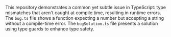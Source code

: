 This repository demonstrates a common yet subtle issue in TypeScript: type mismatches that aren't caught at compile time, resulting in runtime errors. The `bug.ts` file shows a function expecting a number but accepting a string without a compile-time error.  The `bugSolution.ts` file presents a solution using type guards to enhance type safety.
